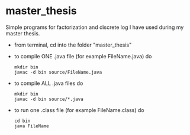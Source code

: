 # master_thesis
Simple programs for factorization and discrete log I have used during my master thesis.  

- from terminal, cd into the folder "master_thesis"

- to compile ONE .java file (for example FileName.java) do
  ```
  mkdir bin
  javac -d bin source/FileName.java

  ```

- to compile ALL .java files do
  ```
  mkdir bin
  javac -d bin source/*.java

  ```
  
- to run one .class file (for example FileName.class) do
  ```
  cd bin
  java FileName
  ```


